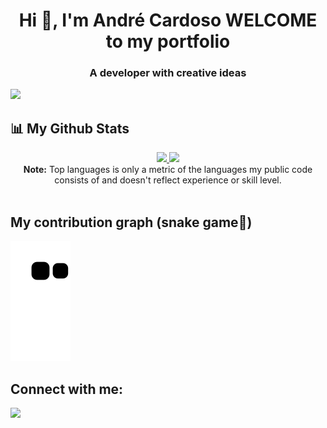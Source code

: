 ###  
  <h1 align="center">Hi 👋, I'm André Cardoso WELCOME to my portfolio</h1>
<h3 align="center">A developer with creative ideas </h3>
<img  src="https://user-images.githubusercontent.com/33385274/174922751-bb0924a6-f31f-4ce8-aeb1-e1ba6b3cf98a.png">

 ## 📊 My Github Stats
 
<div  align="center">
    <a href = "https://www.linkedin.com/in/andr%C3%A9-cardoso-718592a7/">
    <img heigth ="180em" src="https://github-readme-stats.vercel.app/api?username=andredarc&show_icons=true&theme=chartreuse-dark">
    <img height="180em" src="https://github-readme-stats.vercel.app/api/top-langs/?username=andredarc&layout=compact&langs_count=7&theme=chartreuse-dark"></a>
   <br/>
  <b>Note:</b> Top languages is only a metric of the languages my public code consists of and doesn't reflect experience or skill level.
</div>
  <br>
  
  ## My contribution graph (snake game🐍)
  
  ![Snake animation](https://github.com/andredarc/andredarc/blob/output/github-contribution-grid-snake.svg)
  
  
  ## Connect with me:
<p align="left">

<a href = "https://www.linkedin.com/in/andr%C3%A9-cardoso-718592a7/"><img src="https://img.icons8.com/fluent/48/000000/linkedin.png"/></a>


</p>

 

<!--
**andredarc/andredarc** is a ✨ _special_ ✨ repository because its `README.md` (this file) appears on your GitHub profile.

Here are some ideas to get you started:

- 🔭 I’m currently working on ...
- 🌱 I’m currently learning ...
- 👯 I’m looking to collaborate on ...
- 🤔 I’m looking for help with ...
- 💬 Ask me about ...![github-contribution-grid-snake](https://user-images.githubusercontent.com/33385274/174928122-733995a9-3711-43bc-91af-53d6c6a6baae.gif)

- 📫 How to reach me: ...
- 😄 Pronouns: ...
- ⚡ Fun fact: ...
-->
